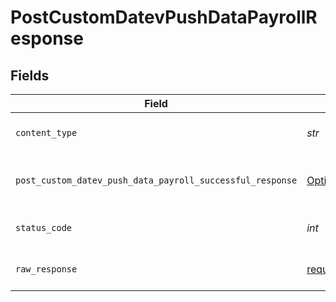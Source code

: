 # PostCustomDatevPushDataPayrollResponse


## Fields

| Field                                                                                                                                        | Type                                                                                                                                         | Required                                                                                                                                     | Description                                                                                                                                  |
| -------------------------------------------------------------------------------------------------------------------------------------------- | -------------------------------------------------------------------------------------------------------------------------------------------- | -------------------------------------------------------------------------------------------------------------------------------------------- | -------------------------------------------------------------------------------------------------------------------------------------------- |
| `content_type`                                                                                                                               | *str*                                                                                                                                        | :heavy_check_mark:                                                                                                                           | HTTP response content type for this operation                                                                                                |
| `post_custom_datev_push_data_payroll_successful_response`                                                                                    | [Optional[shared.PostCustomDatevPushDataPayrollSuccessfulResponse]](../../models/shared/postcustomdatevpushdatapayrollsuccessfulresponse.md) | :heavy_minus_sign:                                                                                                                           | POST /custom/datev/push-data/payroll Successful response                                                                                     |
| `status_code`                                                                                                                                | *int*                                                                                                                                        | :heavy_check_mark:                                                                                                                           | HTTP response status code for this operation                                                                                                 |
| `raw_response`                                                                                                                               | [requests.Response](https://requests.readthedocs.io/en/latest/api/#requests.Response)                                                        | :heavy_minus_sign:                                                                                                                           | Raw HTTP response; suitable for custom response parsing                                                                                      |